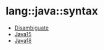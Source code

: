 # lang::java::syntax


   * [Disambiguate](Library/lang/java/syntax/Disambiguate.md)
   * [Java15](Library/lang/java/syntax/Java15.md)
   * [Java18](Library/lang/java/syntax/Java18.md)